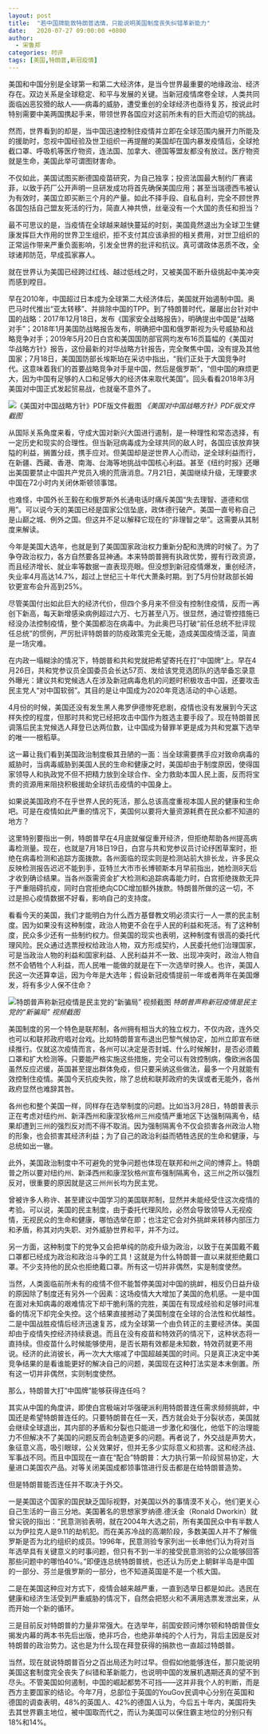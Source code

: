 ```yaml
---
layout: post
title:  "若中国牌能救特朗普选情，只能说明美国制度丧失纠错革新能力"
date:   2020-07-27 09:00:00 +0800
author: 
  - 宋鲁郑
categories: 时评
tags: [美国,特朗普,新冠疫情]
---
```

美国和中国分别是全球第一和第二大经济体，是当今世界最重要的地缘政治、经济存在。双边关系是全球稳定、和平与发展的关键。当新冠疫情席卷全球，人类共同面临凶恶狡猾的敌人——病毒的威胁，遭受重创的全球经济也亟待复苏，按说此时特别需要中美两国携起手来，带领世界各国应对这前所未有的巨大而迫切的挑战。

然而，世界看到的却是，当中国迅速控制住疫情并立即在全球范围内展开力所能及的援助时，忽视中国经验及世卫组织一再提醒的美国却在国内暴发疫情后，全球抢截口罩、呼吸机等医疗物资，连法国、加拿大、德国等盟友都没有放过。医疗物资就是生命，美国此举可谓图财害命。

不仅如此，美国试图买断德国疫苗研究，为自己独享；投资法国最大制约厂赛诺菲，以致于药厂公开声明一旦研发成功将首先确保美国应用；甚至当瑞德西韦被认为有效时，美国立即买断三个月的产量。如此不择手段、自私自利，完全不顾世界各国包括自己盟友死活的行为，简直人神共愤，丝毫没有一个大国的责任和担当？

最不可思议的是，当疫情在全球越来越快蔓延的时刻，美国竟然退出为全球卫生健康发挥巨大作用的世界卫生组织，拒不支付其应该承担的相关费用，对世卫组织的正常运作带来严重负面影响，引发全世界的批评和抗议。真可谓政体恶质不改，全球诸邦防范，早成孤家寡人。

就在世界认为美国已经跨过红线、越过低线之时，又被美国不断升级挑起中美冲突而感到瞠目。

早在2010年，中国超过日本成为全球第二大经济体后，美国就开始遏制中国。奥巴马时代推出“亚太转移”、并排除中国的TPP。到了特朗普时代，屡屡出台针对中国的战略：2017年12月18日，发布《国家安全战略报告》，明确提出中国是“战略对手”；2018年1月美国防战略报告发布，明确把中国和俄罗斯视为头号威胁和战略竞争对手；2019年5月20日白宫和美国国防部官网均发布16页篇幅的《美国对华战略方针》报告，这份最新的对华战略方针报告，完全聚焦中国，没有提及其他国家；7月18日，美国国防部长埃斯珀在采访中指出，“我们正处于大国竞争时代。这意味着我们的首要战略竞争对手是中国，然后是俄罗斯”，“但中国的麻烦更大，因为中国有足够的人口和足够大的经济体来取代美国”。回头看看2018年3月美国对中国正式发起贸易战，也就毫不意外了。

![《美国对中国战略方针》PDF版文件截图]({{site.url}}/assets/images/20200722151730364.png)
*《美国对中国战略方针》PDF版文件截图*

从国际关系角度来看，守成大国对新兴大国进行遏制，是一种理性和常态选择，有一定历史和现实的合理性。但当新冠病毒成为全球共同的敌人时，各国应该放弃狭隘的利益，搁置分歧，携手应对。但美国却是逆世界人心而动，逆全球利益而行，在新疆、西藏、香港、南海、台海等地挑战中国核心利益。甚至《纽约时报》还曝出美国要禁止中国共产党员入境的荒唐消息。7月21日，美国继续升级，无理要求中国在72小时内关闭休斯顿领事馆。

也难怪，中国外长王毅在和俄罗斯外长通电话时痛斥美国“失去理智、道德和信用”。可以说今天的美国已经是国家公信坠底，政体德行破产。美国一直号称自己是山巅之城、例外之国。但这并不足以解释它现在的“非理智之举”。这需要从其制度来解读。

今年是美国大选年，也就是到了美国国家政治权力重新分配和洗牌的时候了。为了争夺政治权力，各方自然要各显神通。本来特朗普拥有执政优势，握有行政资源，而且经济增长、就业率等数据一直表现亮眼。但没想到新冠疫情爆发，重创经济，失业率4月高达14.7%，超过上世纪三十年代大萧条时期。到了5月份财政部长姆钦更宣布会升高到25%。

尽管美国付出如此巨大的经济代价，但四个多月来不但没有控制住疫情，反而一再创下新高，每天新增感染病例超过六万、七万甚至八万。很显然，通过管控措施已经没办法控制疫情，整个美国都泡在病毒中。为此奥巴马打破“前任总统不批评现任总统”的惯例，严厉批评特朗普的防疫政策完全无能，造成美国疫情泛滥，简直是一场灾难。

在内政一塌糊涂的情况下，特朗普和共和党就把希望寄托在打“中国牌”上。早在4月26日，共和党参议员全国委员会长达57页、发给该党竞选团队的选举备忘录意外曝光：建议共和党候选人在涉及新冠病毒危机的问题时积极攻击中国，还要攻击民主党人“对中国软弱”。其目的是让中国成为2020年竞选活动的中心话题。

4月份的时候，美国还没有发生黑人弗罗伊德惨死悲剧，疫情也没有发展到今天这样失控的程度，但那时共和党已经把攻击中国作为胜选主要手段了。现在特朗普民调落后民主党候选人拜登已达两位数，让中国成为替罪羊更是成为共和党赢下选举的唯一一根稻草。

这一幕让我们看到美国政治制度极其丑陋的一面：当全球需要携手应对致命病毒的威胁时，当病毒威胁到美国人民的生命和健康之时，美国却由于制度原因，使得国家领导人和执政党不但不把精力放到全球合作、全力救助本国人民上面，反而将宝贵的资源用来阻挠积极援助全球抗击疫情的中国身上。

如果说美国政府不在乎世界人民的死活，那么总该高度重视本国人民的健康和生命吧。可是在疫情如此严重的情况下，美国何以要将大量资源耗费在民众都不知道的地方？

这里特别要指出一例，特朗普早在4月底就催促重开经济，但拒绝帮助各州提高病毒检测量。现在，也就是7月18日19日，白宫与共和党参议员讨论纾困草案时，拒绝在病毒检测和追踪方面拨款。各州面临的现实则是检测站前大排长龙，许多民众反映检测报告迟迟不能到手，亚特兰大市市长博顿斯本月早前指出，她检测8天后才收到确诊结果。当各州亟需资金扩大检测和追踪病毒能力时，白宫拒绝拨款无异于严重阻碍抗疫，同时白宫拒绝向CDC增加额外拨款。特朗普所做的这一切，不过是担心疫情数据不好看，影响自己的支持度。

看看今天的美国，我们才能明白为什么西方基督教文明必须实行一人一票的民主制度。因为如果没有这种制度，政治人物更不会在乎人民的利益和死活。有了这种制度，民众多少还有一些制约权力。但美国的现实也表明，这种制度有很高的委托代理风险。民众通过选票授权给政治人物，双方形成契约，人民委托他们治理国家，可是当政治人物的利益和国家利益、人民利益并不一致、出现冲突时，政治人物自然不会牺牲个人利益，而人民唯一能做的就是在下一次选举时换人。也许，美国人民这一次还算幸运，因为今年是大选年；假设新冠疫情提前一年或者两年在美国爆发，将有多少人保不住命？

![特朗普声称新冠疫情是民主党的“新骗局” 视频截图]({{site.url}}/assets/images/20200722151401867.png)
*特朗普声称新冠疫情是民主党的“新骗局” 视频截图*

美国制度的另一个特色是联邦制，各州拥有相当大的独立权力，不仅内政，连外交也可以和联邦政府唱对台戏。比如特朗普宣布退出巴黎气候协定，加州立即宣布继续推行。仅就这次疫情而言，各州可以决定是否封城、什么时候解封，是否必须戴口罩和扩大检测等。只要能严格实施这些措施，完全可以有效控制病，像欧洲各国虽然反应迟缓，英国甚至提出群体免疫，但只要采纳这些做法，最多一个月就能有效控制住疫情。美国今天抗疫失败，除了总统和联邦政府的失误或者无能外，各州政府显然也难辞其咎。

各州也和整个美国一样，同样存在选举制度的问题。比如当3月28日，特朗普表示正在考虑对纽约州、新泽西州和康涅狄格州三州疫情严重地区下达强制隔离令，结果却遭到三州的强烈反对而不得不取消。因为强制隔离令不仅会损害各州政治人物的形象，也会损害其经济利益；为了自己的政治利益而牺牲选民的生命和健康，与总统如出一辙。

此外，美国政治制度中不可避免的党争问题也体现在联邦和州之间的博弈上。特朗普之所以要对纽约州、新泽西州和康涅狄格州宣布强制隔离令，这三州之所以强烈反对，很重要的原因就是这三州州长均为民主党。

曾被许多人称许、甚至建议中国学习的美国联邦制，显然并未能经受住这次疫情的考验。可以说，美国的民主制度，由于委托代理风险，必然会导致领导人无视疫情，无视民众的生命和健康，哪怕选举在即；也注定它会对外挑衅来转移内部压力和矛盾，称其对内失职、对外威胁世界和平，并不为过。

另一方面，这种制度下的党争又会把单纯的防疫升级为政治，以致于在美国戴不戴口罩都已经成为政治和政治斗争的工具！这就是为什么特朗普一直以来就拒绝戴口罩。不少支持他的民众也拒绝戴口罩。所有这一切并非偶然，实是制度使然。

当然，人类面临前所未有的疫情不但不能暂停美国对中国的挑衅，相反仍日益升级的原因除了制度还有另外一个因素：这场疫情大大增加了美国的危机感。一是中国在面对未知病毒的艰难情况下却干脆利落的完胜，美国在有现成经验和足够时间准备的情况下却完全失控。这个结果直接撼动了美国制度在全球的合法性和优越性。二是中国战胜疫情后经济迅速复苏，成为全球第一个由负转正的主要经济体。美国却由于疫情失控经济持续衰退。而且在没有疫苗和特效药的情况下，这种状态将一直持续。但疫苗什么时候能够使用，是否长期有效都是未知数，特效药就更不用说。经济的此消彼长，再一次大大缩减了中国超越美国的时间。只是真正决定中美竞争结果的是看谁能更好的解决自己的问题，美国现在这种打法实是本末倒置。所有这一切并非偶然，实则制度使然。

那么，特朗普大打“中国牌”能够获得连任吗？

其实从中国的角度讲，即使白宫极端对华强硬派利用特朗普连任需求频频挑衅，中国还是希望特朗普连任的。只要特朗普在任一天，西方就会处于分裂状态，美国就会继续全球退出，其内部的矛盾和分裂也只能进一步激化和强化，他低下的治理能力不但解决不了美国的问题反而会制造更多的问题。再者说了，外交战是声势大，象征意义高，吸引眼球，公关效果好，但并无多少实际意义和损害。这和经济战、军事战不同。而且中国现在一直在“配合”特朗普：大力执行第一阶段贸易协定，大量进口美国农产品。对等关闭美国成都领事馆进行反击都是在给特朗普造势。

但是特朗普能否连任并不取决于外交。

一是美国这个国家的国民缺乏国际视野，对美国以外的事情漠不关心，他们更关心自己生活的一亩三分地。美国著名的思想家罗纳德.德沃金（Ronald Dworkin）就曾尖锐的指出：“民意测验表明，就在2004年大选之前，所有美国民众中有半数人以为伊拉克人是9.11的劫机犯。而在美苏冷战的高潮阶段，多数美国人并不了解俄罗斯是否为北约组织的成员。1996年，民意测验专家列出一长串他们认为将对当年选举具有关键意义的时事问题，但只有不到一半的接受民意测验的公众能够回答那些问题中的哪怕40%。”即便连总统特朗普统，也还认为历史上朝鲜半岛是中国的一部分、芬兰是俄罗斯的一部分，也不知道英国是不是一个核大国。

二是在美国这种应对方式下，疫情会越来越严重，一直到选举日都是如此。选民在健康和经济生活受到严重威胁的情况下，自然会把怒火和不满用选票发泄出来，从而开始一个新的循环。

三是目前反对特朗普的力量非常强大。在选举年，前国安顾问博尔顿和特朗普侄女揭发内幕的两本书先后出版，绝非巧合，也绝非单纯的个人行为，背后主因是反对特朗普的政治势力。这也是为什么现在拜登获得的捐款也一直超过特朗普。

当然，现在就说特朗普百分之百出局还为时过早。但假如他能够连任，那只能说明美国这套制度完全丧失了纠错和革新能力，也说明中国的发展机遇期还真的望不到尽头。不管美国如何遏制，中国的崛起都势不可挡——这并非我个人的判断，而是西方主要国家的结论。今年7月，总部位于英国的YouGov民调中心分别在英国和德国的调查表明，48%的英国人、42%的德国人认为，今后五十年内，美国将失去其世界霸主地位，被中国取而代之，而认为美国可以保住霸主地位的分别只有18%和14%。

